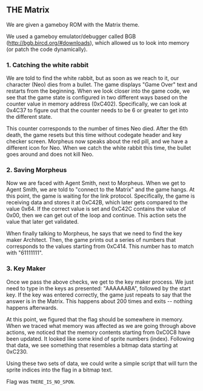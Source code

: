 ## THE Matrix

We are given a gameboy ROM with the Matrix theme.

We used a gameboy emulator/debugger called BGB (http://bgb.bircd.org/#downloads), which allowed us to look into memory (or patch the code dynamically).



### 1. Catching the white rabbit

We are told to find the white rabbit, but as soon as we reach to it, our character (Neo) dies from a bullet. The game displays "Game Over" text and restarts from the beginning. When we look closer into the game code, we see that the game state is configured in two different ways based on the counter value in memory address (0xC402). Specifically, we can look at 0x4C37 to figure out that the counter needs to be 6 or greater to get into the different state.

This counter corresponds to the number of times Neo died. After the 6th death, the game resets but this time without codegate header and key checker screen. Morpheus now speaks about the red pill, and we have a different icon for Neo. When we catch the white rabbit this time, the bullet goes around and does not kill Neo.



### 2. Saving Morpheus

Now we are faced with Agent Smith, next to Morpheus. When we get to Agent Smith, we are told to "connect to the Matrix" and the game hangs. At this point, the game is waiting for the link protocol. Specifically, the game is receiving data and stores it at 0xC42B, which later gets compared to the value 0x64. If the correct value is set and 0xC42C contains the value of 0x00, then we can get out of the loop and continue. This action sets the value that later get validated.

When finally talking to Morpheus, he says that we need to find the key maker Architect. Then, the game prints out a series of numbers that corresponds to the values starting from 0xC414. This number has to match with "61111111".



### 3. Key Maker

Once we pass the above checks, we get to the key maker process. We just need to type in the keys as presented: "AAAAAABA", followed by the start key. If the key was entered correctly, the game just repeats to say that the answer is in the Matrix. This happens about 200 times and exits -- nothing happens afterwards.



At this point, we figured that the flag should be somewhere in memory. When we traced what memory was affected as we are going through above actions, we noticed that the memory contents starting from 0xC0C8 have been updated. It looked like some kind of sprite numbers (index). Following that data, we see something that resembles a bitmap data starting at 0xC230.

Using these two sets of data, we could write a simple script that will turn the sprite indices into the flag in a bitmap text.

Flag was `THERE_IS_NO_SPON`.

